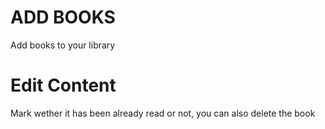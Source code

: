 # ADD BOOKS
Add books to your library

# Edit Content
Mark wether it has been already read or not, you can also delete the book
